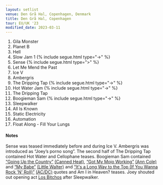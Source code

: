 ```yaml
---
layout: setlist
venue: Den Grå Hal, Copenhagen, Denmark
title: Den Grå Hal, Copenhagen
tour: EU/UK '23
modified_date: 2023-03-11
---
```


1. Gila Monster
2. Planet B
3. Hell
4. Slow Jam 1 {% include segue.html type="->" %}
5. Sense {% include segue.html type=">" %}
6. Let Me Mend the Past
7. Ice V
8. Ambergris
9. The Dripping Tap {% include segue.html type="->" %}
10. Hot Water Jam {% include segue.html type="->" %}
11. The Dripping Tap
12. Boogieman Sam {% include segue.html type="->" %}
13. Sleepwalker
14. All Is Known
15. Static Electricity
16. Automation
17. Float Along - Fill Your Lungs

<!--snippet-->


#### Notes

Sense was teased immediately before and during Ice V. Ambergris was introduced as “Joey’s porno song”.  The second half of The Dripping Tap contained Hot Water and Cellophane teases.  Boogieman Sam contained [“Going Up the Country”](https://www.youtube.com/watch?v=4eQMA_noRYQ) [(Canned Heat)](https://en.wikipedia.org/wiki/Canned_Heat), [“Got My Mojo Working”](https://www.youtube.com/watch?v=sP0crYPCHV0) [(Ann Cole)](https://en.wikipedia.org/wiki/Ann_Cole) and [“My Babe”](https://www.youtube.com/watch?v=p3cKJ42HAd0) [(Little Walter)](https://en.wikipedia.org/wiki/Little_Walter) and [“It's a Long Way to the Top (If You Wanna Rock 'N' Roll)”](https://www.youtube.com/watch?v=4ruJ4kAGbLc) [(AC/DC)](https://en.wikipedia.org/wiki/AC/DC) quotes and Am I in Heaven? teases.  Joey shouted out opening act [Los Bitchos](https://en.wikipedia.org/wiki/Los_Bitchos) after Sleepwalker.
